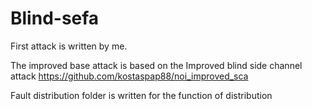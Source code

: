 # Blind-sefa
First attack is written by me. 


The improved base attack is based on the Improved blind side channel attack https://github.com/kostaspap88/noi_improved_sca 

Fault distribution folder is written for the function of distribution 

